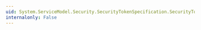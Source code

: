 ```yaml
---
uid: System.ServiceModel.Security.SecurityTokenSpecification.SecurityTokenPolicies
internalonly: False
---
```

